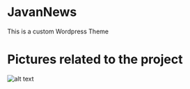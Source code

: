 # JavanNews
This is a custom Wordpress Theme
 
# Pictures related to the project
![alt text](https://www.uplooder.net/img/image/47/602300decfb004748b01e55889e011e2/1-2.png)
